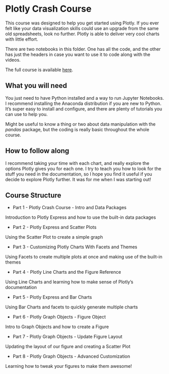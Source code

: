 # Plotly Crash Course

This course was designed to help you get started using Plotly. If you ever felt like your data visualization skills could use an upgrade from the same old spreadsheets, look no further. Plotly is able to deliver very cool charts with little effort.

There are two notebooks in this folder. One has all the code, and the other has just the headers in case you want to use it to code along with the videos.

The full course is available [here](https://www.youtube.com/channel/UCCoI9Wo2dbNI_3-rXb5GJhg).


## What you will need

You just need to have Python installed and a way to run Jupyter Notebooks. I recommend installing the Anaconda distribution if you are new to Python. It’s super easy to install and configure, and there are plenty of tutorials you can use to help you.

Might be useful to know a thing or two about data manipulation with the *pandas* package, but the coding is really basic throughout the whole course.

## How to follow along

I recommend taking your time with each chart, and really explore the options Plotly gives you for each one. I try to teach you how to look for the stuff you need in the documentation, so I hope you find it useful if you decide to explore Plotly further. It was for me when I was starting out!

## Course Structure
- Part 1 - Plotly Crash Course - Intro and Data Packages

Introduction to Plotly Express and how to use the built-in data packages

- Part 2 - Plotly Express and Scatter Plots

Using the Scatter Plot to create a simple graph

- Part 3 - Customizing Plotly Charts With Facets and Themes

Using Facets to create multiple plots at once and making use of the built-in themes

- Part 4 - Plotly Line Charts and the Figure Reference

Using Line Charts and learning how to make sense of Plotly’s documentation

- Part 5 - Plotly Express and Bar Charts

Using Bar Charts and facets to quickly generate multiple charts

- Part 6 - Plotly Graph Objects - Figure Object

Intro to Graph Objects and how to create a Figure

- Part 7 - Plotly Graph Objects - Update Figure Layout

Updating the layout of our figure and creating a Scatter Plot

- Part 8 - Plotly Graph Objects - Advanced Customization

Learning how to tweak your figures to make them awesome!
